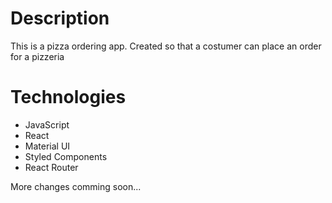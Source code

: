 # Description

<p>This is a pizza ordering app. Created so that a costumer can place an order for a pizzeria</p>

# Technologies

- JavaScript
- React
- Material UI
- Styled Components
- React Router

<p>More changes comming soon...</p>
